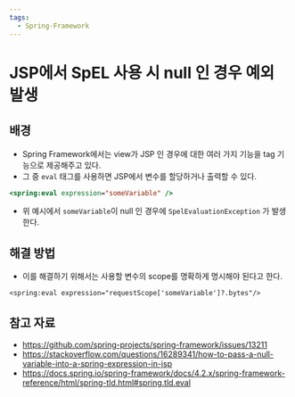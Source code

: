 ```yaml
---
tags:
  - Spring-Framework
---
```

# JSP에서 SpEL 사용 시 null 인 경우 예외 발생

## 배경

- Spring Framework에서는 view가 JSP 인 경우에 대한 여러 가지 기능을 tag 기능으로 제공해주고 있다.
- 그 중 `eval` 태그를 사용하면 JSP에서 변수를 할당하거나 출력할 수 있다.

```jsp
<spring:eval expression="someVariable" />
```

- 위 예시에서 `someVariable`이 null 인 경우에 `SpelEvaluationException` 가 발생한다.

## 해결 방법

- 이를 해결하기 위해서는 사용할 변수의 scope를 명확하게 명시해야 된다고 한다.

```
<spring:eval expression="requestScope['someVariable']?.bytes"/>
```

## 참고 자료

- https://github.com/spring-projects/spring-framework/issues/13211
- https://stackoverflow.com/questions/16289341/how-to-pass-a-null-variable-into-a-spring-expression-in-jsp
- https://docs.spring.io/spring-framework/docs/4.2.x/spring-framework-reference/html/spring-tld.html#spring.tld.eval